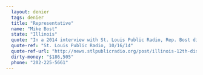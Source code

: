 ```yaml
---
  layout: denier
  tags: denier
  title: "Representative"
  name: "Mike Bost"
  state: "Illinois"
  quote: "In a 2014 interview with St. Louis Public Radio, Rep. Bost disagreed with his opponent, former Rep. Bill Enyart (D), over whether climate change is real: “I don’t. I don’t know that I do; no ... Some scientists do; some scientists don’t [believe in climate change].\""
  quote-ref: "St. Louis Public Radio, 10/16/14"
  quote-ref-url: "http://news.stlpublicradio.org/post/illinois-12th-district-contenders-highlight-differences"
  dirty-money: "$186,505"
  phone: "202-225-5661"
---
```

